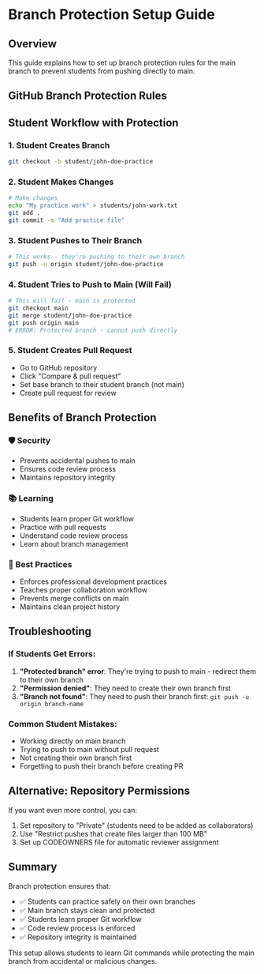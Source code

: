 # Branch Protection Setup Guide

## Overview
This guide explains how to set up branch protection rules for the main branch to prevent students from pushing directly to main.

## GitHub Branch Protection Rules


## Student Workflow with Protection

### 1. Student Creates Branch
```bash
git checkout -b student/john-doe-practice
```

### 2. Student Makes Changes
```bash
# Make changes
echo "My practice work" > students/john-work.txt
git add .
git commit -m "Add practice file"
```

### 3. Student Pushes to Their Branch
```bash
# This works - they're pushing to their own branch
git push -u origin student/john-doe-practice
```

### 4. Student Tries to Push to Main (Will Fail)
```bash
# This will fail - main is protected
git checkout main
git merge student/john-doe-practice
git push origin main
# ERROR: Protected branch - cannot push directly
```

### 5. Student Creates Pull Request
- Go to GitHub repository
- Click "Compare & pull request"
- Set base branch to their student branch (not main)
- Create pull request for review

## Benefits of Branch Protection

### 🛡️ Security
- Prevents accidental pushes to main
- Ensures code review process
- Maintains repository integrity

### 📚 Learning
- Students learn proper Git workflow
- Practice with pull requests
- Understand code review process
- Learn about branch management

### 🎯 Best Practices
- Enforces professional development practices
- Teaches proper collaboration workflow
- Prevents merge conflicts on main
- Maintains clean project history

## Troubleshooting

### If Students Get Errors:
1. **"Protected branch" error**: They're trying to push to main - redirect them to their own branch
2. **"Permission denied"**: They need to create their own branch first
3. **"Branch not found"**: They need to push their branch first: `git push -u origin branch-name`

### Common Student Mistakes:
- Working directly on main branch
- Trying to push to main without pull request
- Not creating their own branch first
- Forgetting to push their branch before creating PR

## Alternative: Repository Permissions

If you want even more control, you can:
1. Set repository to "Private" (students need to be added as collaborators)
2. Use "Restrict pushes that create files larger than 100 MB"
3. Set up CODEOWNERS file for automatic reviewer assignment

## Summary

Branch protection ensures that:
- ✅ Students can practice safely on their own branches
- ✅ Main branch stays clean and protected
- ✅ Students learn proper Git workflow
- ✅ Code review process is enforced
- ✅ Repository integrity is maintained

This setup allows students to learn Git commands while protecting the main branch from accidental or malicious changes.

